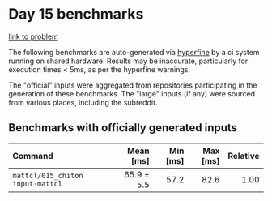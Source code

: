# Day 15 benchmarks

[link to problem](http://adventofcode.com/2021/day/15)

The following benchmarks are auto-generated via [hyperfine](https://github.com/sharkdp/hyperfine) by a ci system running on shared hardware. Results may be inaccurate, particularly for execution times < 5ms, as per the hyperfine warnings.

The "official" inputs were aggregated from repositories participating in the generation of these benchmarks. The "large" inputs (if any) were sourced from various places, including the subreddit.

## Benchmarks with officially generated inputs
| Command | Mean [ms] | Min [ms] | Max [ms] | Relative |
|:---|---:|---:|---:|---:|
| `mattcl/015_chiton input-mattcl` | 65.9 ± 5.5 | 57.2 | 82.6 | 1.00 |
